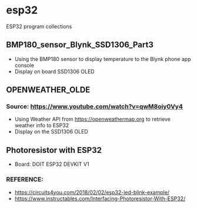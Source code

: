 # esp32
ESP32 program collections

## BMP180_sensor_Blynk_SSD1306_Part3
- Using the BMP180 sensor to display temperature to the Blynk phone app console<br>
- Display on board SSD1306 OLED <br>


## OPENWEATHER_OLDE
### Source: https://www.youtube.com/watch?v=qwM8oiy0Vy4 <br>
- Using Weather API from https://openweathermap.org to retrieve weather info to ESP32 <br>
- Display on the SSD1306 OLED

## Photoresistor with ESP32
- Board: DOIT ESP32 DEVKIT V1
### REFERENCE: 
- https://circuits4you.com/2018/02/02/esp32-led-blink-example/
- https://www.instructables.com/Interfacing-Photoresistor-With-ESP32/
